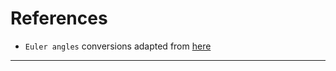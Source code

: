 # References

* `Euler angles` conversions adapted from [here][0]

---

[0]: <https://github.com/mrdoob/three.js/blob/dev/src/math/Euler.js#L105> (threejs-euler-angles-matrix-conversions)
[1]: <http://eecs.qmul.ac.uk/~gslabaugh/publications/euler.pdf> (matrix-to-euler-angles-conversion-1)
